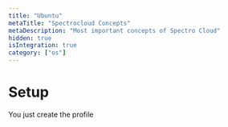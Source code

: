 ```yaml
---
title: "Ubuntu"
metaTitle: "Spectrocloud Concepts"
metaDescription: "Most important concepts of Spectro Cloud"
hidden: true
isIntegration: true
category: ["os"]
---
```


# Setup

You just create the profile
